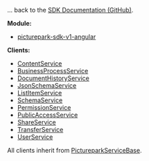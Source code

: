 ... back to the [SDK Documentation (GitHub)](https://github.com/Picturepark/Picturepark.SDK.TypeScript/blob/master/docs/picturepark-sdk-v1-angular/README.md).

**Module:**

- [picturepark-sdk-v1-angular](globals.html)

**Clients:**

- [ContentService](classes/contentservice.html)
- [BusinessProcessService](classes/businessprocessservice.html)
- [DocumentHistoryService](classes/documenthistoryservice.html)
- [JsonSchemaService](classes/jsonschemaservice.html)
- [ListItemService](classes/listitemservice.html)
- [SchemaService](classes/schemaservice.html)
- [PermissionService](classes/permissionservice.html)
- [PublicAccessService](classes/publicaccessservice.html)
- [ShareService](classes/shareservice.html)
- [TransferService](classes/transferservice.html)
- [UserService](classes/userservice.html)

All clients inherit from [PictureparkServiceBase](classes/pictureparkservicebase.html). 